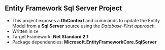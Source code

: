 
## Entity Framework Sql Server Project

 - This project exposes a **DbContext** and commands to update the Entity Model from a **Sql Server** source using the *Database-First approach.*
 - Written in `C#`
 - Target Framework: **Net Standard 2.1**
 - Package dependencies: **Microsoft.EntityFrameworkCore.SqlServer**
